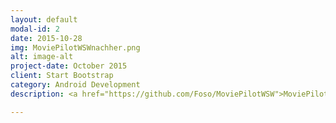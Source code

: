```yaml
---
layout: default
modal-id: 2
date: 2015-10-28
img: MoviePilotWSWnachher.png
alt: image-alt
project-date: October 2015
client: Start Bootstrap
category: Android Development
description: <a href="https://github.com/Foso/MoviePilotWSW">MoviePilotWSW</a> Ich hab mir für Greasemonkey / Tampermonkey ein Userscript geschrieben, dass mir auf Moviepilot.de anzeigt, wo ein Film/Serie per Stream geguckt werden kann. Die Daten werden von justwatch.com bezogen. Durch Auskommentieren der Werte in der moviepilotWSW.user.js kann man bestimmen was angezeigt werden soll. Zum Beispiel kann man einstellen, dass nur Amazon per Flatrate angezeigt werden soll.

---
```

